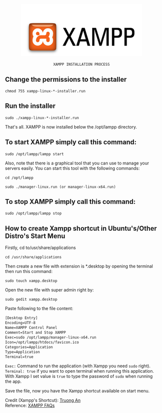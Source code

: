 <p align="center">
  <a href="https://www.apachefriends.org/index.html" target="_blank">
    <img src="https://github.com/mehediishere/Linux/blob/master/images/xampp.png" width="400">
  </a>
</p>
<p align="center"> <code> XAMPP INSTALLATION PROCESS </code> </p>

## Change the permissions to the installer

```
chmod 755 xampp-linux-*-installer.run
```

## Run the installer

```
sudo ./xampp-linux-*-installer.run
```
That's all. XAMPP is now installed below the /opt/lampp directory.

## To start XAMPP simply call this command:

```
sudo /opt/lampp/lampp start
```
Also, note that there is a graphical tool that you can use to manage your servers easily. You can start this tool with the following commands:

```
cd /opt/lampp
```
```
sudo ./manager-linux.run (or manager-linux-x64.run)
```

## To stop XAMPP simply call this command:

```
sudo /opt/lampp/lampp stop
```

## How to create Xampp shortcut in Ubuntu's/Other Distro's Start Menu

Firstly, cd to/usr/share/applications
```
cd /usr/share/applications
```

Then create a new file with extension is *.desktop by opening the terminal then run this command:

```
sudo touch xampp.desktop
```

Open the new file with super admin right by:

```
sudo gedit xampp.desktop
```

Paste following to the file content:

```
[Desktop Entry]
Encoding=UTF-8
Name=XAMPP Control Panel
Comment=Start and Stop XAMPP
Exec=sudo /opt/lampp/manager-linux-x64.run
Icon=/opt/lampp/htdocs/favicon.ico
Categories=Application
Type=Application
Terminal=true
```
<code>Exec:</code> Command to run the application (with Xampp you need <code>sudo</code> right).
<code>Terminal: true</code> if you want to open terminal when running this application. With Xampp I set value is <code>true</code> to type the password of <code>sudo</code> when running the app.

Save the file, now you have the Xampp shortcut available on start menu.

Credit (Xampp's Shortcut):
[Truong An](https://www.dinorunn.com/how-to-create-xampp-shortcut-in-ubuntu-start-menu/)
<br>
Reference: [XAMPP FAQs](https://www.apachefriends.org/faq_linux.html)
